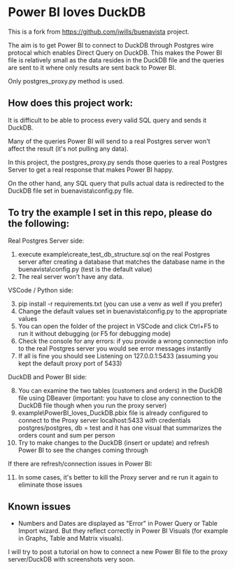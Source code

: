 # Power BI loves DuckDB

This is a fork from https://github.com/jwills/buenavista project.

The aim is to get Power BI to connect to DuckDB through Postgres wire protocal which enables Direct Query on DuckDB. This makes the Power BI file is relatively small as the data resides in the DuckDB file and the queries are sent to it where only results are sent back to Power BI.

Only postgres_proxy.py method is used.

## How does this project work:
It is difficult to be able to process every valid SQL query and sends it DuckDB.

Many of the queries Power BI will send to a real Postgres server won't affect the result (it's not pulling any data).

In this project, the postgres_proxy.py sends those queries to a real Postgres Server to get a real response that makes Power BI happy.

On the other hand, any SQL query that pulls actual data is redirected to the DuckDB file set in buenavista\config.py file.

## To try the example I set in this repo, please do the following:

Real Postgres Server side:

1. execute example\create_test_db_structure.sql on the real Postgres server after creating a database that matches the database name in the buenavista\config.py (test is the default value)
2. The real server won't have any data.

VSCode / Python side:

3. pip install -r requirements.txt (you can use a venv as well if you prefer)
4. Change the default values set in buenavista\config.py to the appropriate values
5. You can open the folder of the project in VSCode and click Ctrl+F5 to run it without debugging (or F5 for debugging mode)
6. Check the console for any errors: if you provide a wrong connection info to the real Postgres server you would see error messages instantly
7. If all is fine you should see Listening on 127.0.0.1:5433 (assuming you kept the default proxy port of 5433)

DuckDB and Power BI side:

8. You can examine the two tables (customers and orders) in the DuckDB file using DBeaver (important: you have to close any connection to the DuckDB file though when you run the proxy server)
9. example\PowerBI_loves_DuckDB.pbix file is already configured to connect to the Proxy server localhost:5433 with credentials postgres/postgres, db = test and it has one visual that summarizes the orders count and sum per person
10. Try to make changes to the DuckDB (insert or update) and refresh Power BI to see the changes coming through

If there are refresh/connection issues in Power BI:

11. In some cases, it's better to kill the Proxy server and re run it again to eliminate those issues

## Known issues
* Numbers and Dates are displayed as "Error" in Power Query or Table Import wizard. But they reflect correctly in Power BI Visuals (for example in Graphs, Table and Matrix visuals).


I will try to post a tutorial on how to connect a new Power BI file to the proxy server/DuckDB with screenshots very soon.
